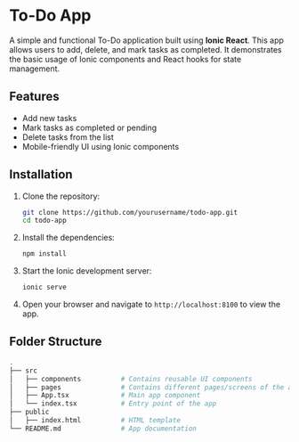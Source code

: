 ﻿# To-Do App

A simple and functional To-Do application built using **Ionic React**. This app allows users to add, delete, and mark tasks as completed. It demonstrates the basic usage of Ionic components and React hooks for state management.

## Features

- Add new tasks
- Mark tasks as completed or pending
- Delete tasks from the list
- Mobile-friendly UI using Ionic components

## Installation

1. Clone the repository:
    ```bash
    git clone https://github.com/yourusername/todo-app.git
    cd todo-app
    ```

2. Install the dependencies:
    ```bash
    npm install
    ```

3. Start the Ionic development server:
    ```bash
    ionic serve
    ```

4. Open your browser and navigate to `http://localhost:8100` to view the app.

## Folder Structure

```bash
.
├── src
│   ├── components          # Contains reusable UI components
│   ├── pages               # Contains different pages/screens of the app
│   ├── App.tsx             # Main app component
│   └── index.tsx           # Entry point of the app
├── public
│   ├── index.html          # HTML template
└── README.md               # App documentation
